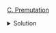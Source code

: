 [C. Premutation](https://codeforces.com/contest/1790/problem/C)

<details><summary>Solution</summary>

![](../../../assets/1790C.png)

</details>
